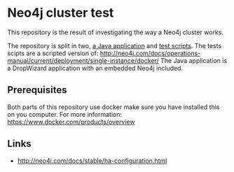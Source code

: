 # Neo4j cluster test
This repository is the result of investigating the way a Neo4j cluster works.

The repository is split in two, [a Java application](./neo4j-cluster-test) and [test scripts](./scripttest). 
The tests scipts are a scripted version of: http://neo4j.com/docs/operations-manual/current/deployment/single-instance/docker/ 
The Java application is a DropWizard application with an embedded Neo4j included.

## Prerequisites
Both parts of this repository use docker make sure you have installed this on you computer. 
For more information: https://www.docker.com/products/overview

## Links
* http://neo4j.com/docs/stable/ha-configuration.html
